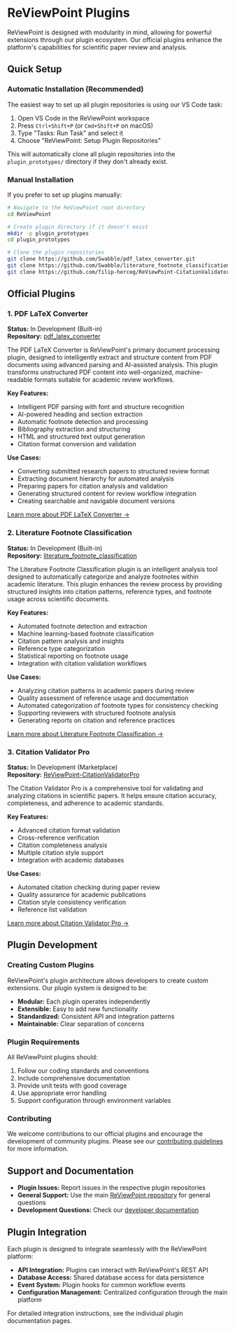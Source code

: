 # ReViewPoint Plugins

ReViewPoint is designed with modularity in mind, allowing for powerful extensions through our plugin ecosystem. Our official plugins enhance the platform's capabilities for scientific paper review and analysis.

## Quick Setup

### Automatic Installation (Recommended)

The easiest way to set up all plugin repositories is using our VS Code task:

1. Open VS Code in the ReViewPoint workspace
2. Press `Ctrl+Shift+P` (or `Cmd+Shift+P` on macOS)
3. Type "Tasks: Run Task" and select it
4. Choose "ReViewPoint: Setup Plugin Repositories"

This will automatically clone all plugin repositories into the `plugin_prototypes/` directory if they don't already exist.

### Manual Installation

If you prefer to set up plugins manually:

```bash
# Navigate to the ReViewPoint root directory
cd ReViewPoint

# Create plugin directory if it doesn't exist
mkdir -p plugin_prototypes
cd plugin_prototypes

# Clone the plugin repositories
git clone https://github.com/Swabble/pdf_latex_converter.git
git clone https://github.com/Swabble/literature_footnote_classification.git
git clone https://github.com/filip-herceg/ReViewPoint-CitationValidatorPro.git
```

## Official Plugins

### 1. PDF LaTeX Converter

**Status:** In Development (Built-in)  
**Repository:** [pdf_latex_converter](https://github.com/Swabble/pdf_latex_converter.git)

The PDF LaTeX Converter is ReViewPoint's primary document processing plugin, designed to intelligently extract and structure content from PDF documents using advanced parsing and AI-assisted analysis. This plugin transforms unstructured PDF content into well-organized, machine-readable formats suitable for academic review workflows.

**Key Features:**

- Intelligent PDF parsing with font and structure recognition
- AI-powered heading and section extraction
- Automatic footnote detection and processing
- Bibliography extraction and structuring
- HTML and structured text output generation
- Citation format conversion and validation

**Use Cases:**

- Converting submitted research papers to structured review format
- Extracting document hierarchy for automated analysis
- Preparing papers for citation analysis and validation
- Generating structured content for review workflow integration
- Creating searchable and navigable document versions

[Learn more about PDF LaTeX Converter →](plugins/pdf-latex-converter.md)

### 2. Literature Footnote Classification

**Status:** In Development (Built-in)  
**Repository:** [literature_footnote_classification](https://github.com/Swabble/literature_footnote_classification.git)

The Literature Footnote Classification plugin is an intelligent analysis tool designed to automatically categorize and analyze footnotes within academic literature. This plugin enhances the review process by providing structured insights into citation patterns, reference types, and footnote usage across scientific documents.

**Key Features:**

- Automated footnote detection and extraction
- Machine learning-based footnote classification
- Citation pattern analysis and insights
- Reference type categorization
- Statistical reporting on footnote usage
- Integration with citation validation workflows

**Use Cases:**

- Analyzing citation patterns in academic papers during review
- Quality assessment of reference usage and documentation
- Automated categorization of footnote types for consistency checking
- Supporting reviewers with structured footnote analysis
- Generating reports on citation and reference practices

[Learn more about Literature Footnote Classification →](plugins/second-plugin.md)

### 3. Citation Validator Pro

**Status:** In Development (Marketplace)  
**Repository:** [ReViewPoint-CitationValidatorPro](https://github.com/filip-herceg/ReViewPoint-CitationValidatorPro)

The Citation Validator Pro is a comprehensive tool for validating and analyzing citations in scientific papers. It helps ensure citation accuracy, completeness, and adherence to academic standards.

**Key Features:**

- Advanced citation format validation
- Cross-reference verification
- Citation completeness analysis
- Multiple citation style support
- Integration with academic databases

**Use Cases:**

- Automated citation checking during paper review
- Quality assurance for academic publications
- Citation style consistency verification
- Reference list validation

[Learn more about Citation Validator Pro →](plugins/citation-validator-pro.md)

## Plugin Development

### Creating Custom Plugins

ReViewPoint's plugin architecture allows developers to create custom extensions. Our plugin system is designed to be:

- **Modular:** Each plugin operates independently
- **Extensible:** Easy to add new functionality
- **Standardized:** Consistent API and integration patterns
- **Maintainable:** Clear separation of concerns

### Plugin Requirements

All ReViewPoint plugins should:

1. Follow our coding standards and conventions
2. Include comprehensive documentation
3. Provide unit tests with good coverage
4. Use appropriate error handling
5. Support configuration through environment variables

### Contributing

We welcome contributions to our official plugins and encourage the development of community plugins. Please see our [contributing guidelines](../resources/guidelines.md) for more information.

## Support and Documentation

- **Plugin Issues:** Report issues in the respective plugin repositories
- **General Support:** Use the main [ReViewPoint repository](https://github.com/filip-herceg/ReViewPoint) for general questions
- **Development Questions:** Check our [developer documentation](developer-overview.md)

## Plugin Integration

Each plugin is designed to integrate seamlessly with the ReViewPoint platform:

- **API Integration:** Plugins can interact with ReViewPoint's REST API
- **Database Access:** Shared database access for data persistence
- **Event System:** Plugin hooks for common workflow events
- **Configuration Management:** Centralized configuration through the main platform

For detailed integration instructions, see the individual plugin documentation pages.
